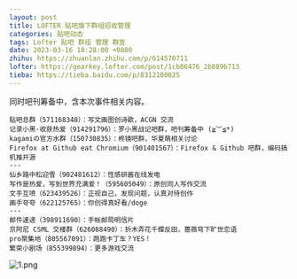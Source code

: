 ```yaml
---
layout: post
title: LOFTER 贴吧旗下群组招收管理
categories: 贴吧动态
tags: Lofter 贴吧 群组 管理 群宣
date: 2023-03-16 18:28:00 +0800
zhihu: https://zhuanlan.zhihu.com/p/614570711
lofter: https://gearkey.lofter.com/post/1cb86476_2b889b713
tieba: https://tieba.baidu.com/p/8312100825
---
```


同时吧刊筹备中，含本次事件相关内容。

```
贴吧总群（571168348）：写文画图创诗歌，ACGN 交流
记录小黑·收获热爱（914291796）：罗小黑战记吧群，吧刊筹备中 (≧︶≦*)
kagamiの官方水群（150730835）：柊镜吧群，华夏萌相关讨论
Firefox at Github eat Chromium（901401567）：Firefox & Github 吧群，编码搞机推开源
---
仙乡路中松迎雪（902481612）：性感研酱在线发电
写作是热爱，写到世界充满爱！（595605049）：原创同人写作交流
文手互喷（623439526）：正视自己，发现问题，认真对待创作
画手夸夸（622125765）：你创得真好看/doge
---
邮件速递（398911690）：手帐邮局明信片
京阿尼 CSML 交楼群（626088490）：折木弄花千蝶反田，蔷薇穹下旷世恋语
pro聚集地（805567091）：跑跑卡丁车？YES！
繁荣小剧场（855399894）：更多游戏交流
```

![1.png](https://s2.loli.net/2023/03/16/hbAQHuSPm3rdNai.png)